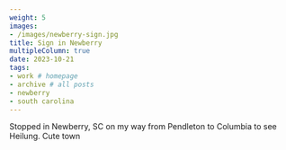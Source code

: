 ```yaml
---
weight: 5
images:
- /images/newberry-sign.jpg
title: Sign in Newberry
multipleColumn: true
date: 2023-10-21
tags:
- work # homepage
- archive # all posts
- newberry
- south carolina
---
```


Stopped in Newberry, SC on my way from Pendleton to Columbia to see Heilung. Cute town

